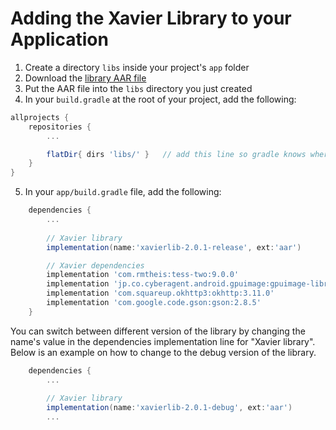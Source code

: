 # Adding the Xavier Library to your Application

1. Create a directory `libs` inside your project's `app` folder
2. Download the [library AAR file](../downloads/v2.0/xavierlib.aar)
3. Put the AAR file into the `libs` directory you just created
4. In your `build.gradle` at the root of your project, add the following:

```gradle
allprojects {
    repositories {
        ...

        flatDir{ dirs 'libs/' }   // add this line so gradle knows where to find the library
    }
}
```

5. In your `app/build.gradle` file, add the following:

```gradle
    dependencies {
        ...
        
        // Xavier library
        implementation(name:'xavierlib-2.0.1-release', ext:'aar')

        // Xavier dependencies
        implementation 'com.rmtheis:tess-two:9.0.0'
        implementation 'jp.co.cyberagent.android.gpuimage:gpuimage-library:1.3.0'
        implementation 'com.squareup.okhttp3:okhttp:3.11.0'
        implementation 'com.google.code.gson:gson:2.8.5'
    }
```

You can switch between different version of the library by changing the name's value in the dependencies implementation line for "Xavier library". Below is an example on how to change to the debug version of the library.

```gradle
    dependencies {
        ...
        
        // Xavier library
        implementation(name:'xavierlib-2.0.1-debug', ext:'aar')
        ...
```